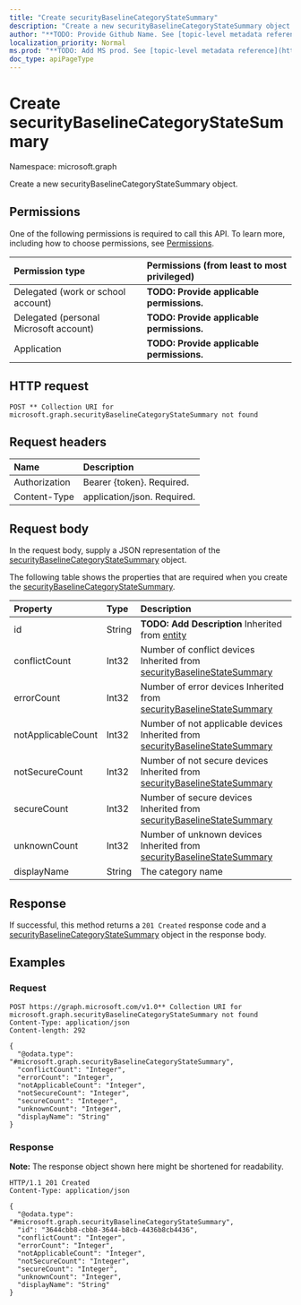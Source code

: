 ```yaml
---
title: "Create securityBaselineCategoryStateSummary"
description: "Create a new securityBaselineCategoryStateSummary object."
author: "**TODO: Provide Github Name. See [topic-level metadata reference](https://msgo.azurewebsites.net/add/document/guidelines/metadata.html#topic-level-metadata)**"
localization_priority: Normal
ms.prod: "**TODO: Add MS prod. See [topic-level metadata reference](https://msgo.azurewebsites.net/add/document/guidelines/metadata.html#topic-level-metadata)**"
doc_type: apiPageType
---
```


# Create securityBaselineCategoryStateSummary
Namespace: microsoft.graph



Create a new securityBaselineCategoryStateSummary object.

## Permissions
One of the following permissions is required to call this API. To learn more, including how to choose permissions, see [Permissions](/graph/permissions-reference).

|Permission type|Permissions (from least to most privileged)|
|:---|:---|
|Delegated (work or school account)|**TODO: Provide applicable permissions.**|
|Delegated (personal Microsoft account)|**TODO: Provide applicable permissions.**|
|Application|**TODO: Provide applicable permissions.**|

## HTTP request

<!-- {
  "blockType": "ignored"
}
-->
``` http
POST ** Collection URI for microsoft.graph.securityBaselineCategoryStateSummary not found
```

## Request headers
|Name|Description|
|:---|:---|
|Authorization|Bearer {token}. Required.|
|Content-Type|application/json. Required.|

## Request body
In the request body, supply a JSON representation of the [securityBaselineCategoryStateSummary](../resources/securitybaselinecategorystatesummary.md) object.

The following table shows the properties that are required when you create the [securityBaselineCategoryStateSummary](../resources/securitybaselinecategorystatesummary.md).

|Property|Type|Description|
|:---|:---|:---|
|id|String|**TODO: Add Description** Inherited from [entity](../resources/entity.md)|
|conflictCount|Int32|Number of conflict devices Inherited from [securityBaselineStateSummary](../resources/securitybaselinestatesummary.md)|
|errorCount|Int32|Number of error devices Inherited from [securityBaselineStateSummary](../resources/securitybaselinestatesummary.md)|
|notApplicableCount|Int32|Number of not applicable devices Inherited from [securityBaselineStateSummary](../resources/securitybaselinestatesummary.md)|
|notSecureCount|Int32|Number of not secure devices Inherited from [securityBaselineStateSummary](../resources/securitybaselinestatesummary.md)|
|secureCount|Int32|Number of secure devices Inherited from [securityBaselineStateSummary](../resources/securitybaselinestatesummary.md)|
|unknownCount|Int32|Number of unknown devices Inherited from [securityBaselineStateSummary](../resources/securitybaselinestatesummary.md)|
|displayName|String|The category name|



## Response

If successful, this method returns a `201 Created` response code and a [securityBaselineCategoryStateSummary](../resources/securitybaselinecategorystatesummary.md) object in the response body.

## Examples

### Request
<!-- {
  "blockType": "request",
  "name": "create_securitybaselinecategorystatesummary_from_"
}
-->
``` http
POST https://graph.microsoft.com/v1.0** Collection URI for microsoft.graph.securityBaselineCategoryStateSummary not found
Content-Type: application/json
Content-length: 292

{
  "@odata.type": "#microsoft.graph.securityBaselineCategoryStateSummary",
  "conflictCount": "Integer",
  "errorCount": "Integer",
  "notApplicableCount": "Integer",
  "notSecureCount": "Integer",
  "secureCount": "Integer",
  "unknownCount": "Integer",
  "displayName": "String"
}
```


### Response
**Note:** The response object shown here might be shortened for readability.
<!-- {
  "blockType": "response",
  "truncated": true,
  "@odata.type": "microsoft.graph.securityBaselineCategoryStateSummary"
}
-->
``` http
HTTP/1.1 201 Created
Content-Type: application/json

{
  "@odata.type": "#microsoft.graph.securityBaselineCategoryStateSummary",
  "id": "3644cbb8-cbb8-3644-b8cb-4436b8cb4436",
  "conflictCount": "Integer",
  "errorCount": "Integer",
  "notApplicableCount": "Integer",
  "notSecureCount": "Integer",
  "secureCount": "Integer",
  "unknownCount": "Integer",
  "displayName": "String"
}
```

